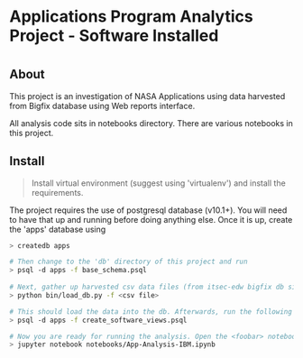 # Applications Program Analytics Project - Software Installed 
# 

## About
This project is an investigation of NASA Applications using data harvested from Bigfix database using Web reports interface.

All analysis code sits in notebooks directory.  There are various notebooks in this project.

## Install

> Install virtual environment (suggest using 'virtualenv') and install the requirements.

The project requires the use of postgresql database (v10.1+). You will need to have that
up and running before doing anything else. Once it is up, create the 'apps' database using

```bash
> createdb apps

# Then change to the 'db' directory of this project and run
> psql -d apps -f base_schema.psql
 
# Next, gather up harvested csv data files (from itsec-edw bigfix db site) and run  
> python bin/load_db.py -f <csv file> 

# This should load the data into the db. Afterwards, run the following 
> psql -d apps -f create_software_views.psql 

# Now you are ready for running the analysis. Open the <foobar> notebook using jupyter
> jupyter notebook notebooks/App-Analysis-IBM.ipynb 
```

